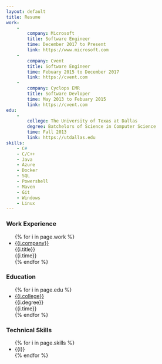 ```yaml
---
layout: default
title: Resume
work:
    -   
        company: Microsoft
        title: Software Engineer
        time: December 2017 to Present
        link: https://www.microsoft.com
    -   
        company: Cvent
        title: Software Engineer
        time: Febuary 2015 to December 2017
        link: https://cvent.com
    -   
        company: Cyclops EMR
        title: Software Devloper
        time: May 2013 to Febuary 2015
        link: https://cvent.com       
edu:
    -
        college: The University of Texas at Dallas
        degree: Batchelors of Science in Computer Science
        time: Fall 2013
        link: https://utdallas.edu
skills:
    - C#
    - C/C++
    - Java
    - Azure
    - Docker
    - SQL
    - Powershell
    - Maven
    - Git
    - Windows
    - Linux
---
```


<section role="region">
<h3 class="h3">Work Experience</h3>
<ul class="list-group resume-list">
{% for i in page.work %}
<li class="list-group-item">
    <a class="h5" href="{{i.link}}">{{i.company}}</a>
    <div>{{i.title}}</div>
    <div>{{i.time}}</div>
</li>
{% endfor %}
</ul>
</section>

<section role="region">
<h3 class="h3">Education</h3>
<ul class="list-group resume-list">
{% for i in page.edu %}
<li class="list-group-item">
    <a class="h5" href="{{i.link}}">{{i.college}}</a>
    <div>{{i.degree}}</div>
    <div>{{i.time}}</div>
</li>
{% endfor %}
</ul>
</section>

<section role="region">
<h3 class="h3">Technical Skills</h3>
<ul class="list-group resume-list">
{% for i in page.skills %}
<li class="list-group-item">{{i}}</li>
{% endfor %}
</ul>
</section>